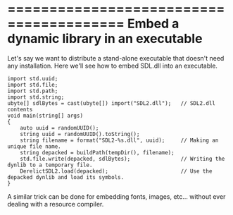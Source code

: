========================================
Embed a dynamic library in an executable
========================================

Let's say we want to distribute a stand-alone executable that doesn't need any installation.
Here we'll see how to embed SDL.dll into an executable.

    import std.uuid;
    import std.file;
    import std.path;
    import std.string;
    ubyte[] sdlBytes = cast(ubyte[]) import("SDL2.dll");   // SDL2.dll contents
    void main(string[] args)
    {
        auto uuid = randomUUID();
        string uuid = randomUUID().toString();
        string filename = format("SDL2-%s.dll", uuid);     // Making an unique file name.
        string depacked = buildPath(tempDir(), filename);
        std.file.write(depacked, sdlBytes);                // Writing the dynlib to a temporary file.
        DerelictSDL2.load(depacked);                       // Use the depacked dynlib and load its symbols.
    }

A similar trick can be done for embedding fonts, images, etc... without ever dealing with a resource compiler.
